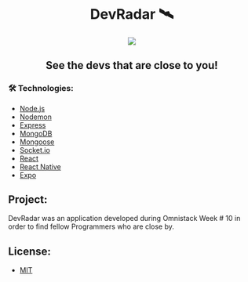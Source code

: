 <h1 align="center"> DevRadar 🛰
</h1>

<p align="center">
  <img src="https://img.shields.io/github/repo-size/felipesantosdev/dev-radar">
</p>

<h2 align="center">See the devs that are close to you!</h2>

### 🛠  Technologies:

- [Node.js](https://nodejs.org/en/)
- [Nodemon](https://nodemon.io/)
- [Express](https://expressjs.com/)
- [MongoDB](https://www.mongodb.com/)
- [Mongoose](https://mongoosejs.com/)
- [Socket.io](https://https://socket.io/)
- [React](https://reactjs.org/)
- [React Native](https://reactnative.dev/)
- [Expo](https://expo.io/)

## Project:
DevRadar was an application developed during Omnistack Week # 10 in order to find fellow Programmers who are close by.

## License:
- [MIT](https://github.com/felipesantosdev/dev-radar/blob/master/LICENSE)
